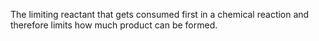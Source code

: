 The limiting reactant that gets consumed first in a chemical reaction and therefore limits how much product can be formed. 